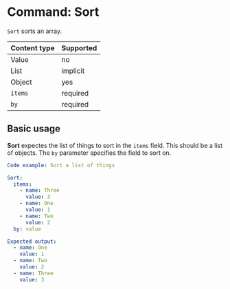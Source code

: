 # Command: Sort

`Sort` sorts an array.

| Content type | Supported |
|--------------|-----------|
| Value        | no        |
| List         | implicit  |
| Object       | yes       |
| `items`      | required  |
| `by`         | required  |

## Basic usage

**Sort** expectes the list of things to sort in the `items` field. This should be a list of objects. The `by` parameter
specifies the field to sort on.

```yaml script
Code example: Sort a list of things

Sort:
  items:
    - name: Three
      value: 3
    - name: One
      value: 1
    - name: Two
      value: 2
  by: value

Expected output:
  - name: One
    value: 1
  - name: Two
    value: 2
  - name: Three
    value: 3
```
